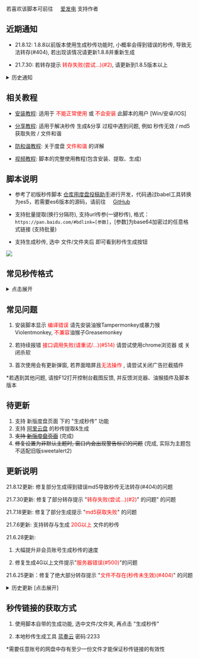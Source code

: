 若喜欢该脚本可前往 <img src="https://static.afdiancdn.com/favicon.ico" width='16'>[爱发电](https://afdian.net/@mengzonefire) 支持作者

## 近期通知

* 21.8.12: 1.8.8以前版本使用生成秒传功能时, 小概率会得到错误的秒传, 导致无法转存(#404), 若出现该情况请更新1.8.8并重新生成

* 21.7.30: 若转存提示 <span style="color: red;">转存失败(尝试...)(#2)</span>, 请更新到1.8.5版本以上

<details>
<summary>历史通知</summary>
<ul><li><p>21.7.17: </p><ul><li><p>管理员已完成对昨日举报的审核<a href="https://pic.rmb.bdstatic.com/bjh/a6abf0daa40362c10385432fb5150ae7.png">(图1)</a>, 脚本页现可正常访问了</p></li><li><p>鉴于 <a href="https://www.aliyundrive.com/drive/">阿里云盘</a> 有更稳定的服务端(不存在&quot;秒传无效&quot;, &quot;md5获取失败&quot;等问题), 即将着手阿里云盘对应的秒传提取&amp;生成功能, 预计下个月更新.</p></li></ul></li><li><p>21.7.16: 估计是因为脚本头几行留有babel工具生成的语法转换代码<a href="https://pic.rmb.bdstatic.com/bjh/9cd999f1d1a35b350e83f93fc685dee7.png">(图1)</a>, 被人误解为压缩代码举报了<a href="https://pic.rmb.bdstatic.com/bjh/eb18b94af7dacd00b11e8cbac3b1e1e4.png">(图2)</a>, 故将源码重新格式化了一遍<a href="https://pic.rmb.bdstatic.com/bjh/ecc36a94f8632b8fba81594d37646b31.png">(图3)</a>以避免误解.</p></li></ul><ul><li><p>21.7.12: 经测试, 度盘服务器已恢复正常, 可以正常上传文件并生成秒传.</p></li><li><p>21.7.10: (<span style="color: red;"> 重要 </span>) 从7.9开始, 新上传网盘的文件<span style="color: red;"> 很可能 </span>出现 &quot;秒传未生效&quot;, &quot;md5获取失败&quot;的问题, 疑似百度服务器异常, 正在尝试修复.</p><p>*<a href="https://shimo.im/docs/TZ1JJuEjOM0wnFDH/">分享教程</a> 内提供了临时的解决方法</p></li><li><p>21.7.9: (<span style="color: red;"> 重要 </span>) 1.8.1版本更换了秒传接口, 解决了绝大部分 &quot;<span style="color: red;"> 文件不存在(秒传未生效) </span>&quot; 和 &quot;<span style="color: red;"> md5获取失败 </span>&quot; 的问题, 为保证使用体验, 强烈建议更新到最新版</p></li></ul>

</details>


## 相关教程

* [安装教程](https://shimo.im/docs/Jqf8y260KuofSb4K/): 适用于<span style="color: red;"> 不能正常使用 </span>或<span style="color: red;"> 不会安装 </span>此脚本的用户 [Win/安卓/IOS]

* [分享教程](https://shimo.im/docs/TZ1JJuEjOM0wnFDH/): 适用于解决秒传 生成&分享 过程中遇到问题, 例如 秒传无效 / md5获取失败 / 文件和谐

* [防和谐教程](https://shimo.im/docs/DGdDwPwTDhvyq6KX/): 关于度盘 <span style="color: red;">文件和谐</span> 的详解 

* [视频教程](https://www.bilibili.com/video/BV1E5411H76K): 脚本的完整使用教程(包含安装、提取、生成) 

## 脚本说明

* 参考了初版秒传脚本 [仓库用度盘投稿助手](https://greasyfork.org/zh-CN/scripts/3285)进行开发，代码通过babel工具转换为es5，若需要es6版本的源码，请前往 <img src="https://github.githubassets.com/favicons/favicon.png" width='16'>[GitHub](https://github.com/mengzonefire/my_web_script/blob/main/%E7%A7%92%E4%BC%A0%E9%93%BE%E6%8E%A5%E6%8F%90%E5%8F%96/%E7%A7%92%E4%BC%A0%E9%93%BE%E6%8E%A5%E6%8F%90%E5%8F%96(es6).js)

* 支持批量提取(换行分隔符), 支持url传参(一键秒传), 格式：`https://pan.baidu.com/#bdlink=[参数]`，[参数]为base64加密过的任意格式链接 (支持批量)

* 支持生成秒传, 选中 文件/文件夹后 即可看到秒传生成按钮

![](https://pic.rmb.bdstatic.com/bjh/1cb5384f4b7cd3fc5a07b42ef45bfe93.png)


## 常见秒传格式

<details>
<summary>点击展开</summary>

<ul><li><p>梦姬标准/标准码: D5AABEFC3290F7A3C09912228B136D0C#821A9F0D27FCD19C80474D2140ED2D85#6467659#test.exe</p></li><li><p>PanDL格式: bdpan://dGVzdC5leGV8NjQ2NzY1OXxENUFBQkVGQzMyOTBGN0EzQzA5OTEyMjI4QjEzNkQwQ3w4MjFBOUYwRDI3RkNEMTlDODA0NzREMjE0MEVEMkQ4NQ==</p></li><li><p>PCS-GO格式: BaiduPCS-Go rapidupload -length=6467659 -md5=D5AABEFC3290F7A3C09912228B136D0C -slicemd5=821A9F0D27FCD19C80474D2140ED2D85 &quot;/test.exe&quot;</p></li></ul>

</details>

## 常见问题

1. 安装脚本显示 <span style="color: red;">编译错误</span> 请先安装油猴Tampermonkey或暴力猴Violentmonkey, <span style="color: red;">不兼容</span>油猴子Greasemonkey

2. 若持续报错 <span style="color: red;">接口调用失败(请重试/...)(#514)</span> 请尝试使用chrome浏览器 或 关闭杀软

3. 首次使用会有更新弹窗, 若界面暗屏且<span style="color: red;">无法操作</span> , 请尝试关闭广告拦截插件

\*若遇到其他问题, 请按F12打开控制台截图反馈, 并反馈浏览器、油猴插件及脚本版本

## 待更新
1. 支持 新版度盘页面 下的 "生成秒传" 功能
2. 支持 [阿里云盘](https://www.aliyundrive.com/drive/) 的秒传提取&生成
3. ~~支持 [新版度盘页面](https://pan.baidu.com/disk/main?from=oldversion#/index)~~ (完成)
4. ~~修复设置为非默认主题时, 窗口内会出现警告标识的问题~~ (完成, 实际为主题包不适配旧版sweetalert2)

## 更新说明

21.8.12更新: 修复部分生成得到错误md5导致秒传无法转存(#404)的问题

21.7.30更新: 修复了部分转存提示 "<span style="color: red;">转存失败(尝试...)(#2)</span>" 的问题" 的问题

21.7.18更新: 修复了部分生成提示 "<span style="color: red;">md5获取失败</span>" 的问题

21.7.6更新: 支持转存与生成 <span style="color: red;">20G以上</span> 文件的秒传

21.6.28更新: 

1. 大幅提升非会员账号生成秒传的速度

2. 修复生成4G以上文件提示"<span style="color: red;">服务器错误(#500)</span>"的问题

21.6.25更新：修复了绝大部分转存提示 "<span style="color: red;">文件不存在(秒传未生效)(#404)</span>" 的问题

<details>
<summary>历史更新 [点击展开]</summary>

<p>21.6.24更新：修复从yun.baidu.com进入时, 弹窗提示 &quot;bdskoten获取失败&quot; 的问题</p>

<p>21.6.23更新：将sweetalert2和设置内的主题包升级到最新版(适配主题后修复了 待更新#3)</p>

<p>21.6.18更新：转存秒传添加bdstoken参数, 防止报错&quot;转存失败(#2)&quot;, 并支持了新版度盘页面下的转存功能:</p>

<p><img alt="" src="https://pic.rmb.bdstatic.com/bjh/ed9647f2c8d16a8a6fb74d42e51626cf.png"/></p>

<p>21.6.18更新：移除<span style="color: red;"> 修复下载 </span>功能(已在21年4月上旬失效), 后续不会再考虑修复该功能</p>

<p>21.3.30更新：修复部分秒传转存提示 &quot;文件不存在&quot; 或 &quot;md5不匹配&quot;, 有该情况的请务必更新到1.6.7版本</p>

<p>21.3.29更新：新增<span style="color: red;"> 直接修复下载 </span>功能，无需秒传即可修复下载，感谢TkzcM的帮助</p>

<p><span style="color: red;">注意:</span> 后续测试发现1.6.1和1.6.2版本该功能有可能使原文件丢失, 若需要使用该功能请务必更新到1.6.3以上版本</p>

<p><span style="color: red;">注意2:</span> 由于实现机制不同, &quot;直接修复&quot; 的成功率相对 &quot;转存的修复&quot; 较低, 至少一半以上的文件无法修复(弹窗提示 &quot;不支持修复&quot;), 目前暂时未找到解决方法</p>

<p><img alt="" src="https://pic.rmb.bdstatic.com/bjh/5e05f7c1f772451b8efce938280bcaee.png"/></p>

<p>21.3.16更新：秒传转存新增<span style="color: red;"> 修复下载 </span>功能，可修复绝大部分无法下载的文件 (需有秒传链接并在转存时勾选修复选项)</p>

<p><img alt="" src="https://pic.rmb.bdstatic.com/bjh/822bf85e8b663f352c65f04a50a305e1.png"/></p>

<p>21.2.26更新：若在更新1.5.0版本后出现秒传按钮不显示的问题, 请尝试更新到1.5.5版本</p>

<p>21.2.11更新：<a href="https://shimo.im/docs/TZ1JJuEjOM0wnFDH/">分享教程</a> 更新, 原教程的 &quot;固实压缩+加密文件名&quot; 已无法再防和谐(在度盘移动端依旧可以在线解压), 目前有效的防和谐方法请参考教程内的 &quot;<span style="color: red;">双层压缩</span>&quot;</p>

<p>21.1.28更新：兼容了暴力猴插件, 添加更换主题功能, 优化部分代码逻辑</p>

<p>21.1.11更新：若1.4.0版本出现 &quot;转存失败&quot; 的情况, 请更新1.4.4版本</p>

<p>20.12.18更新：不再支持暴力猴violentmonkey2.12.8以上插件, 使用该插件的用户请降级插件或改用油猴插件Tampermonkey</p>

<p>若使用1.3.5版本时出现一键秒传(解base64)不可用的情况, 请将脚本更新至1.3.6以上</p>

<p>20.11.12更新：若1.2.9版本出现秒传按钮不显示的情况, 请更新1.3.0版本</p>

<p>20.11.5更新：若出现转存时路径留空转存无反应的情况, 请更新1.2.7版本</p>

<p>20.11.2更新：</p>

<ol><li><p>加入了生成秒传的功能, 选择文件/文件夹后即可看到秒传生成按钮</p></li><li><p>增加了跳转目录的功能, 若在秒传转存时有输入保存路径, 转存完成后可以看到跳转按钮</p></li></ol>

</details>

## 秒传链接的获取方式

1. 使用脚本自带的生成功能, 选中文件/文件夹, 再点击 "生成秒传"

2. 本地秒传生成工具 [蓝奏云](https://wwe.lanzoui.com/b01u0yqvi) 密码:2233

*需要任意账号的网盘中存有至少一份文件才能保证秒传链接的有效性